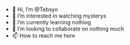 - 👋 Hi, I’m @Tebsyo
- 👀 I’m interested in watching mysterys
- 🌱 I’m currently learning nothing
- 💞️ I’m looking to collaborate on nothing much
- 📫 How to reach me here

<!---
Tebsyo/Tebsyo is a ✨ special ✨ repository because its `README.md` (this file) appears on your GitHub profile.
You can click the Preview link to take a look at your changes.
--->

